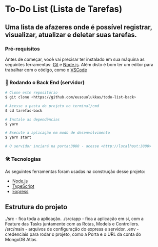 # To-Do List (Lista de Tarefas)

## Uma lista de afazeres onde é possível registrar, visualizar, atualizar e deletar suas tarefas.

### Pré-requisitos

Antes de começar, você vai precisar ter instalado em sua máquina as seguintes ferramentas:
[Git](https://git-scm.com) e [Node.js](https://nodejs.org/en/). 
Além disto é bom ter um editor para trabalhar com o código, como o [VSCode](https://code.visualstudio.com/)

### 🎲 Rodando o Back End (servidor)

```bash
# Clone este repositório
$ git clone <https://github.com/eusouolukkas/todo-list-back>

# Acesse a pasta do projeto no terminal/cmd
$ cd tarefas-back

# Instale as dependências
$ yarn

# Execute a aplicação em modo de desenvolvimento
$ yarn start

# O servidor inciará na porta:3000 - acesse <http://localhost:3000>
```

### 🛠 Tecnologias

As seguintes ferramentas foram usadas na construção desse projeto:

- [Node.js](https://nodejs.org/en/)
- [TypeScript](https://www.typescriptlang.org/)
- [Express](https://expressjs.com/)


## Estrutura do projeto

./src - fica toda a aplicação.
./src/app - fica a aplicação em si, com a Feature das Tasks juntamente com as Rotas, Models e Controllers.
/src/main - arquivos de configuração do express e servidor.
.env - credenciais para rodar o projeto, como a Porta e o URL da conta do MongoDB Atlas.